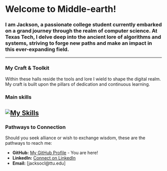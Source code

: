 <h1 align="left">Welcome to Middle-earth!</h1>
<h3 align="left">I am Jackson, a passionate college student currently embarked on a grand journey through the realm of computer science. At Texas Tech, I delve deep into the ancient lore of algorithms and systems, striving to forge new paths and make an impact in this ever-expanding field.</h3>

---

<h3 align="left">My Craft & Toolkit</h3>
<p align="left">Within these halls reside the tools and lore I wield to shape the digital realm. My craft is built upon the pillars of dedication and continuous learning.</p>

### Main skills
[![My Skills](https://skillicons.dev/icons?i=vim,js,java,c,cpp,py,lua,git,github,css,html,swift)](https://skillicons.dev)
---

<h3 align="left">Pathways to Connection</h3>
<p align="left">Should you seek alliance or wish to exchange wisdom, these are the pathways to reach me:</p>

<ul>
  <li><b>GitHub:</b> <a href="https://github.com/jaxwc">My GitHub Profile</a> - You are here!</li>
  <li><b>LinkedIn:</b> <a href="https://www.linkedin.com/in/jackson-clark-73620a34b/">Connect on LinkedIn</a></li>
  <li><b>Email:</b> <a>[jacksocl@ttu.edu]</a></li>
</ul>
